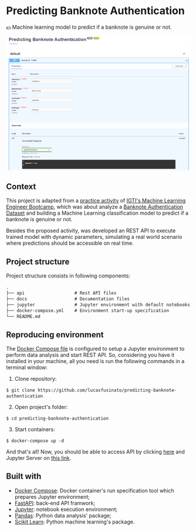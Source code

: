 # Predicting Banknote Authentication

💵 Machine learning model to predict if a banknote is genuine or not.

![API Home](./docs/api_home.png)

## Context

This project is adapted from a [practice activity](./docs/problem_statement.pdf) of [IGTI's Machine Learning Engineer Bootcamp](https://www.igti.com.br/bootcamp/engenheiro-de-machine-learning), which was about analyze a [Banknote Authentication Dataset](https://archive.ics.uci.edu/ml/datasets/banknote+authentication) and building a Machine Learning classification model to predict if a banknote is genuine or not.

Besides the proposed activity, was developed an REST API to execute trained model with dynamic parameters, simulating a real world scenario where predictions should be accessible on real time.

## Project structure

Project structure consists in following components:

    .
    ├── api                   # Rest API files
    ├── docs                  # Documentation files
    ├── jupyter               # Jupyter environment with default notebooks
    ├── docker-compose.yml    # Environment start-up specification
    └── README.md             

## Reproducing environment

The [Docker Compose file](./docker-compose.yml) is configured to setup a Jupyter environment to perform data analysis and start REST API. So, considering you have it installed in your machine, all you need is run the following commands in a terminal window:

1. Clone repository:

```
$ git clone https://github.com/lucasfusinato/predicting-banknote-authentication
```

2. Open project's folder:

```
$ cd predicting-banknote-authentication
```

3. Start containers:

```
$ docker-compose up -d
```

And that's all! Now, you should be able to access API by clicking [here](http://localhost:8000/docs) and Jupyter Server on [this link](http://localhost:8888?token=9ecbffa3-5eaa-45d8-9bab-cc7d963e15e3).

## Built with

- [Docker Compose](https://docs.docker.com/compose/): Docker container's run specification tool which prepares Jupyter environment;
- [FastAPI](https://fastapi.tiangolo.com/): back-end API framwork;
- [Jupyter](https://jupyter.org/): notebook execution environment;
- [Pandas](https://pandas.pydata.org/): Python data analysis' package;
- [Scikit Learn](https://scikit-learn.org/stable/): Python machine learning's package.
